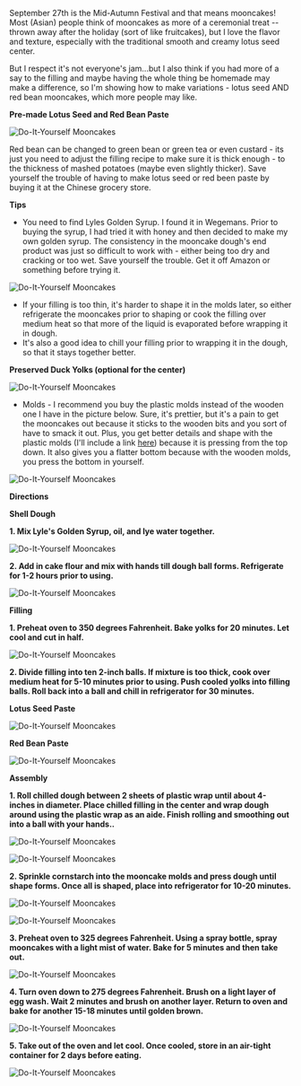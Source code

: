 September 27th is the Mid-Autumn Festival and that means mooncakes!  Most (Asian) people think of mooncakes as more of a ceremonial treat -- thrown away after the holiday (sort of like fruitcakes), but I love the flavor and texture, especially with the traditional smooth and creamy lotus seed center.

But I respect it's not everyone's jam...but I also think if you had more of a say to the filling and maybe having the whole thing be homemade may make a difference, so I'm showing how to make variations - lotus seed AND red bean mooncakes, which more people may like.  

__Pre-made Lotus Seed and Red Bean Paste__

![Do-It-Yourself Mooncakes](../img/159-7.jpg "")

Red bean can be changed to green bean or green tea or even custard - its just you need to adjust the filling recipe to make sure it is thick enough - to the thickness of mashed potatoes (maybe even slightly thicker).  Save yourself the trouble of having to make lotus seed or red been paste by buying it at the Chinese grocery store. 


__Tips__
- You need to find Lyles Golden Syrup.  I found it in Wegemans. Prior to buying the syrup, I had tried it with honey and then decided to make my own golden syrup.  The consistency in the mooncake dough's end product was just so difficult to work with - either being too dry and cracking or too wet.  Save yourself the trouble. Get it off Amazon or something before trying it.

![Do-It-Yourself Mooncakes](../img/159-2.jpg "")

- If your filling is too thin, it's harder to shape it in the molds later, so either refrigerate the mooncakes prior to shaping or cook the filling over medium heat so that more of the liquid is evaporated before wrapping it in dough.
- It's also a good idea to chill your filling prior to wrapping it in the dough, so that it stays together better.

__Preserved Duck Yolks (optional for the center)__

![Do-It-Yourself Mooncakes](../img/159-3.jpg "")

- Molds - I recommend you buy the plastic molds instead of the wooden one I have in the picture below.  Sure, it's prettier, but it's a pain to get the mooncakes out because it sticks to the wooden bits and you sort of have to smack it out.  Plus, you get better details and shape with the plastic molds (I'll include a link [here](http://smile.amazon.com/Mid-Autumn-Festival-Hand-Pressure-Mould-Pattern/dp/B00KKC0QRU/ref=sr_1_1?ie=UTF8&qid=1443105841&sr=8-1&keywords=mooncake+molds)) because it is pressing from the top down.  It also gives you a flatter bottom because with the wooden molds, you press the bottom in yourself.

![Do-It-Yourself Mooncakes](../img/159-17.jpg "")

__Directions__

__Shell Dough__

__1. Mix Lyle's Golden Syrup, oil, and lye water together.__

![Do-It-Yourself Mooncakes](../img/159-4.jpg "")

__2. Add in cake flour and mix with hands till dough ball forms. Refrigerate for 1-2 hours prior to using.__

![Do-It-Yourself Mooncakes](../img/159-5.jpg "")


__Filling__

__1. Preheat oven to 350 degrees Fahrenheit. Bake yolks for 20 minutes.  Let cool and cut in half.__

![Do-It-Yourself Mooncakes](../img/159-6.jpg "")

__2. Divide filling into ten 2-inch balls.  If mixture is too thick, cook over medium heat for 5-10 minutes prior to using. Push cooled yolks into filling balls.  Roll  back into a ball and chill in refrigerator for 30 minutes.__

__Lotus Seed Paste__

![Do-It-Yourself Mooncakes](../img/159-8.jpg "")

__Red Bean Paste__

![Do-It-Yourself Mooncakes](../img/159-9.jpg "")

__Assembly__

__1. Roll chilled dough between 2 sheets of plastic wrap until about 4-inches in diameter.  Place chilled filling in the center and wrap dough around using the plastic wrap as an aide.  Finish rolling and smoothing out into a ball with your hands..__

![Do-It-Yourself Mooncakes](../img/159-10.jpg "")

![Do-It-Yourself Mooncakes](../img/159-11.jpg "")

__2. Sprinkle  cornstarch into the mooncake molds and press dough until shape forms.  Once all is shaped, place into refrigerator for 10-20 minutes.__

![Do-It-Yourself Mooncakes](../img/159-12.jpg "")

![Do-It-Yourself Mooncakes](../img/159-13.jpg "")

__3. Preheat oven to 325 degrees Fahrenheit.  Using a spray bottle, spray mooncakes with a light mist of water.  Bake for 5 minutes and then take out.__  

![Do-It-Yourself Mooncakes](../img/159-14.jpg "")

__4. Turn oven down to 275 degrees Fahrenheit.  Brush on a light layer of egg wash.  Wait 2 minutes and brush on another layer.  Return to oven and bake for another 15-18 minutes until golden brown.__

![Do-It-Yourself Mooncakes](../img/159-15.jpg "")

__5. Take out of the oven and let cool.  Once cooled, store in an air-tight container for 2 days before eating.__

![Do-It-Yourself Mooncakes](../img/159-16.jpg "")


